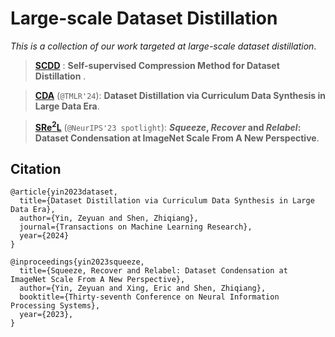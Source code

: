 # Large-scale Dataset Distillation

_This is a collection of our work targeted at large-scale dataset distillation_.

> [**SCDD**](./SCDD/) : __Self-supervised Compression Method for Dataset Distillation__ .

> [**CDA**](./CDA/) (```@TMLR'24```): __Dataset Distillation via Curriculum Data Synthesis in Large Data Era__.

> [**SRe<sup>2</sup>L**](./SRe2L/) (```@NeurIPS'23 spotlight```): __*Squeeze*, *Recover* and *Relabel*: Dataset Condensation at ImageNet Scale From A New Perspective__.

## Citation

```
@article{yin2023dataset,
  title={Dataset Distillation via Curriculum Data Synthesis in Large Data Era},
  author={Yin, Zeyuan and Shen, Zhiqiang},
  journal={Transactions on Machine Learning Research},
  year={2024}
}
```

```
@inproceedings{yin2023squeeze,
  title={Squeeze, Recover and Relabel: Dataset Condensation at ImageNet Scale From A New Perspective},
  author={Yin, Zeyuan and Xing, Eric and Shen, Zhiqiang},
  booktitle={Thirty-seventh Conference on Neural Information Processing Systems},
  year={2023},
}
```

